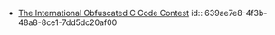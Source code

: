 - [The International Obfuscated C Code Contest](https://www.ioccc.org/)
  id:: 639ae7e8-4f3b-48a8-8ce1-7dd5dc20af00